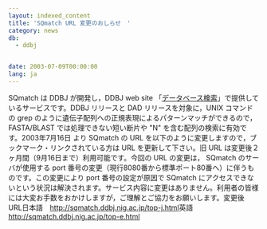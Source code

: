 ```yaml
---
layout: indexed_content
title: 'SQmatch URL 変更のおしらせ　'
category: news
db:
  - ddbj


date: 2003-07-09T00:00:00
lang: ja
---
```


SQmatch は DDBJ が開発し，DDBJ web site 「<a href="/services/index.html">データベース検索</a>」で提供しているサービスです。DDBJ リリースと DAD リリースを対象に，UNIX コマンドの grep のように遺伝子配列への正規表現によるパターンマッチができるので， FASTA/BLAST では処理できない短い断片や "N" を含む配列の検索に有効です。2003年7月16日 より SQmatch の URL を以下のように変更しますので，ブックマーク・リンクされている方は URL を更新して下さい。旧 URL は変更後２ヶ月間（9月16日まで）利用可能です。今回の URL の変更は， SQmatch のサーバが使用する port 番号の変更（現行8080番から標準ポート80番へ）に伴うものです。この変更により port 番号の設定が原因で SQmatch にアクセスできないという状況は解決されます。サービス内容に変更はありません。利用者の皆様には大変お手数をおかけしますが，ご理解とご協力をお願いします。変更後 URL日本語　<a href="http://sqmatch.ddbj.nig.ac.jp/top-j.html">http://sqmatch.ddbj.nig.ac.jp/top-j.html</a>英語　　<a href="http://sqmatch.ddbj.nig.ac.jp/top-e.html">http://sqmatch.ddbj.nig.ac.jp/top-e.html</a>
